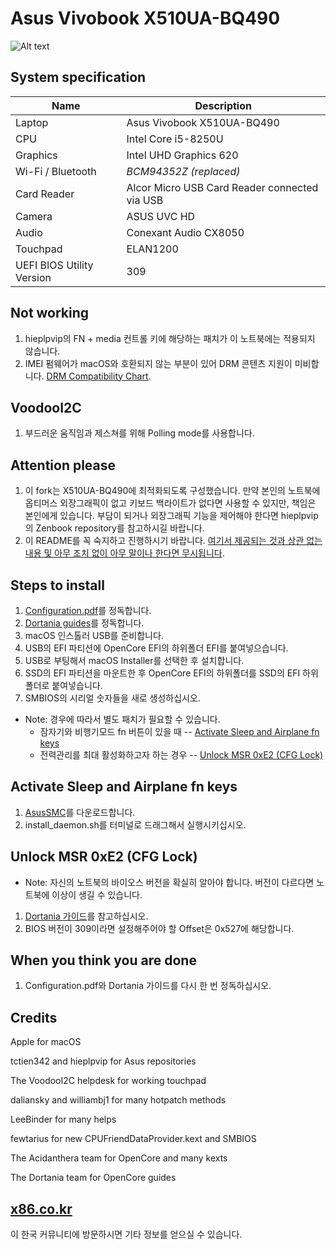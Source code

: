 # Asus Vivobook X510UA-BQ490


![Alt text](https://ivanov-audio.com/wp-content/uploads/2014/01/Hackintosh-Featured-Image.png)

## System specification

| Name | Description |
| - | - |
| Laptop | Asus Vivobook X510UA-BQ490 |
| CPU | Intel Core i5-8250U |
| Graphics | Intel UHD Graphics 620 |
| Wi-Fi / Bluetooth | *BCM94352Z (replaced)* |
| Card Reader | Alcor Micro USB Card Reader connected via USB |
| Camera | ASUS UVC HD |
| Audio | Conexant Audio CX8050 |
| Touchpad | ELAN1200 |
| UEFI BIOS Utility Version | 309 |

## Not working

1. hieplpvip의 FN + media 컨트롤 키에 해당하는 패치가 이 노트북에는 적용되지 않습니다.
2. IMEI 펌웨어가 macOS와 호환되지 않는 부분이 있어 DRM 콘텐츠 지원이 미비합니다. [DRM Compatibility Chart](https://github.com/acidanthera/WhateverGreen/blob/master/Manual/FAQ.Chart.md).

## VoodooI2C

1. 부드러운 움직임과 제스쳐를 위해 Polling mode를 사용합니다.

## Attention please
1. 이 fork는 X510UA-BQ490에 최적화되도록 구성했습니다. 만약 본인의 노트북에 옵티머스 외장그래픽이 없고 키보드 백라이트가 없다면 사용할 수 있지만, 책임은 본인에게 있습니다. 부담이 되거나 외장그래픽 기능을 제어해야 한다면 hieplpvip의 Zenbook repository를 참고하시길 바랍니다.
2. 이 README를 꼭 숙지하고 진행하시기 바랍니다. [여기서 제공되는 것과 상관 없는 내용 및 아무 조치 없이 아무 말이나 한다면 무시됩니다](https://github.com/whatnameisit/Asus-Vivobook-X510UA-BQ490-Catalina-10.15.6-Hackintosh/issues/10#issuecomment-622947888).

## Steps to install

1. [Configuration.pdf](https://github.com/acidanthera/OpenCorePkg/blob/master/Docs/Configuration.pdf)를 정독합니다.
2. [Dortania guides](https://dortania.github.io/getting-started/)를 정독합니다.
3. macOS 인스톨러 USB를 준비합니다.
4. USB의 EFI 파티션에 OpenCore EFI의 하위폴더 EFI를 붙여넣으습니다.
5. USB로 부팅해서 macOS Installer를 선택한 후 설치합니다.
6. SSD의 EFI 파티션을 마운트한 후 OpenCore EFI의 하위폴더를 SSD의 EFI 하위폴더로 붙여넣습니다.
8. SMBIOS의 시리얼 숫자들을 새로 생성하십시오.
- Note: 경우에 따라서 별도 패치가 필요할 수 있습니다.
    - 잠자기와 비행기모드 fn 버튼이 있을 때 -- [Activate Sleep and Airplane fn keys](#activate-sleep-and-airplane-fn-keys)
    - 전력관리를 최대 활성화하고자 하는 경우 -- [Unlock MSR 0xE2 (CFG Lock)](#unlock-msr-0xe2-cfg-lock)
    
## Activate Sleep and Airplane fn keys

1. [AsusSMC](https://github.com/hieplpvip/AsusSMC/releases)를 다운로드합니다.
2. install_daemon.sh를 터미널로 드래그해서 실행시키십시오.

## Unlock MSR 0xE2 (CFG Lock)

- Note: 자신의 노트북의 바이오스 버전을 확실히 알아야 합니다. 버전이 다르다면 노트북에 이상이 생길 수 있습니다.
1. [Dortania 가이드](https://dortania.github.io/OpenCore-Post-Install/misc/msr-lock.html)를 참고하십시오.
2. BIOS 버전이 309이라면 설정해주어야 할 Offset은 0x527에 해당합니다.

## When you think you are done
 
 1. Configuration.pdf와 Dortania 가이드를 다시 한 번 정독하십시오.

## Credits

Apple for macOS

tctien342 and hieplpvip for Asus repositories

The VoodooI2C helpdesk for working touchpad

daliansky and williambj1 for many hotpatch methods

LeeBinder for many helps

fewtarius for new CPUFriendDataProvider.kext and SMBIOS

The Acidanthera team for OpenCore and many kexts

The Dortania team for OpenCore guides

## [x86.co.kr](http://x86.co.kr)
이 한국 커뮤니티에 방문하시면 기타 정보를 얻으실 수 있습니다.
